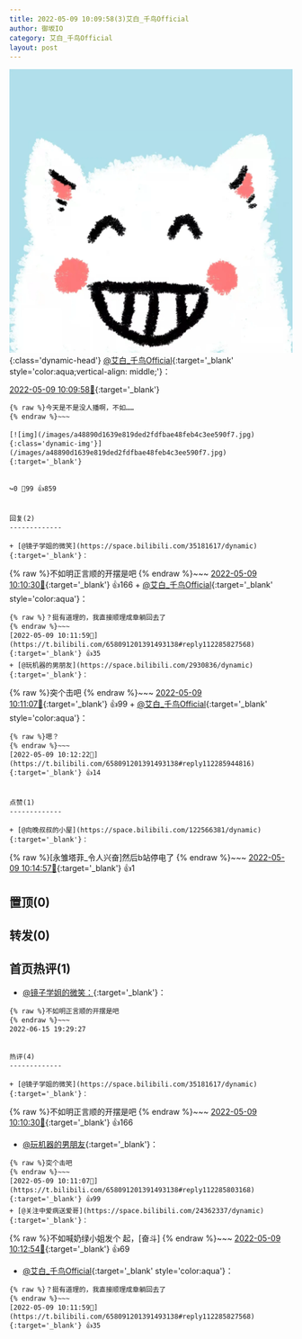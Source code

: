 ```yaml
---
title: 2022-05-09 10:09:58(3)艾白_千鸟Official
author: 御坂IO
category: 艾白_千鸟Official
layout: post
---
```


![img](/images/9ae8b9445fd0665cc014d9080156a45271be73c6.jpg){:class='dynamic-head'}
[@艾白_千鸟Official](https://space.bilibili.com/334537711/dynamic){:target='_blank' style='color:aqua;vertical-align: middle;'}：

[2022-05-09 10:09:58🔗](https://t.bilibili.com/658091201391493138){:target='_blank'}

~~~
{% raw %}今天是不是没人播啊，不如……
{% endraw %}~~~

[![img](/images/a48890d1639e819ded2fdfbae48feb4c3ee590f7.jpg){:class='dynamic-img'}](/images/a48890d1639e819ded2fdfbae48feb4c3ee590f7.jpg){:target='_blank'}


↪️0 💬99 👍859


回复(2)
-------------

+ [@镜子学姐的微笑](https://space.bilibili.com/35181617/dynamic){:target='_blank'}：
~~~
{% raw %}不如明正言顺的开摆是吧
{% endraw %}~~~
[2022-05-09 10:10:30🔗](https://t.bilibili.com/658091201391493138#reply112285677312){:target='_blank'} 👍166
    + [@艾白_千鸟Official](https://space.bilibili.com/334537711/dynamic){:target='_blank' style='color:aqua'}：
~~~
{% raw %}？挺有道理的，我直接顺理成章躺回去了
{% endraw %}~~~
[2022-05-09 10:11:59🔗](https://t.bilibili.com/658091201391493138#reply112285827568){:target='_blank'} 👍35
+ [@玩机器的男朋友](https://space.bilibili.com/2930836/dynamic){:target='_blank'}：
~~~
{% raw %}突个击吧
{% endraw %}~~~
[2022-05-09 10:11:07🔗](https://t.bilibili.com/658091201391493138#reply112285803168){:target='_blank'} 👍99
    + [@艾白_千鸟Official](https://space.bilibili.com/334537711/dynamic){:target='_blank' style='color:aqua'}：
~~~
{% raw %}嗯？
{% endraw %}~~~
[2022-05-09 10:12:22🔗](https://t.bilibili.com/658091201391493138#reply112285944816){:target='_blank'} 👍14


点赞(1)
-------------

+ [@向晚叔叔的小屋](https://space.bilibili.com/122566381/dynamic){:target='_blank'}：
~~~
{% raw %}[永雏塔菲_令人兴奋]然后b站停电了
{% endraw %}~~~
[2022-05-09 10:14:57🔗](https://t.bilibili.com/658091201391493138#reply112286134016){:target='_blank'} 👍1


置顶(0)
-------------



转发(0)
-------------



首页热评(1)
-------------

+ [@镜子学姐的微笑：](https://space.bilibili.com/35181617/dynamic){:target='_blank'}：
~~~
{% raw %}不如明正言顺的开摆是吧
{% endraw %}~~~
2022-06-15 19:29:27


热评(4)
-------------

+ [@镜子学姐的微笑](https://space.bilibili.com/35181617/dynamic){:target='_blank'}：
~~~
{% raw %}不如明正言顺的开摆是吧
{% endraw %}~~~
[2022-05-09 10:10:30🔗](https://t.bilibili.com/658091201391493138#reply112285677312){:target='_blank'} 👍166
+ [@玩机器的男朋友](https://space.bilibili.com/2930836/dynamic){:target='_blank'}：
~~~
{% raw %}突个击吧
{% endraw %}~~~
[2022-05-09 10:11:07🔗](https://t.bilibili.com/658091201391493138#reply112285803168){:target='_blank'} 👍99
+ [@关注中爱病送爱哥](https://space.bilibili.com/24362337/dynamic){:target='_blank'}：
~~~
{% raw %}不如喊奶绿小姐发个 起，[奋斗]
{% endraw %}~~~
[2022-05-09 10:12:54🔗](https://t.bilibili.com/658091201391493138#reply112286013392){:target='_blank'} 👍69
+ [@艾白_千鸟Official](https://space.bilibili.com/334537711/dynamic){:target='_blank' style='color:aqua'}：
~~~
{% raw %}？挺有道理的，我直接顺理成章躺回去了
{% endraw %}~~~
[2022-05-09 10:11:59🔗](https://t.bilibili.com/658091201391493138#reply112285827568){:target='_blank'} 👍35


